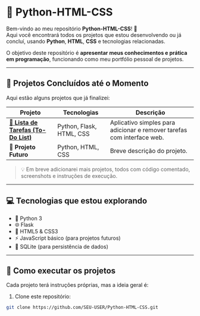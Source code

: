 # 🐍 Python-HTML-CSS

Bem-vindo ao meu repositório **Python-HTML-CSS**! 🚀  
Aqui você encontrará todos os projetos que estou desenvolvendo ou já concluí, usando **Python**, **HTML**, **CSS** e tecnologias relacionadas.  

O objetivo deste repositório é **apresentar meus conhecimentos e prática em programação**, funcionando como meu portfólio pessoal de projetos.

---

## 🌟 Projetos Concluídos até o Momento

Aqui estão alguns projetos que já finalizei:

| Projeto | Tecnologias | Descrição |
|---------|-------------|-----------|
| <a href="https://github.com/Joaodevtech/Python-HTML-CSS/tree/main/Lista_de_Tarefas" target="_blank">**📝 Lista de Tarefas (To-Do List)**</a> | Python, Flask, HTML, CSS | Aplicativo simples para adicionar e remover tarefas com interface web. |
| **🎨 Projeto Futuro** | Python, HTML, CSS | Breve descrição do projeto. |


> 💡 Em breve adicionarei mais projetos, todos com código comentado, screenshots e instruções de execução.

---

## 💻 Tecnologias que estou explorando

- 🐍 Python 3  
- 🌐 Flask  
- 📄 HTML5 & CSS3  
- ⚡ JavaScript básico (para projetos futuros)  
- 💾 SQLite (para persistência de dados)

---

## 🚀 Como executar os projetos

Cada projeto terá instruções próprias, mas a ideia geral é:

1. Clone este repositório:  
```bash
git clone https://github.com/SEU-USER/Python-HTML-CSS.git
